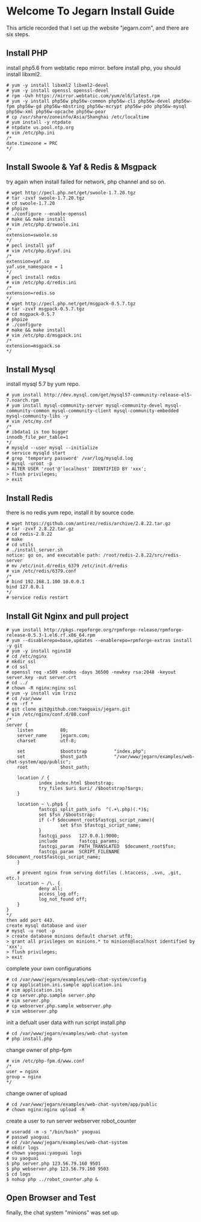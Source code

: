 # Welcome To Jegarn Install Guide

This article recorded that I set up the website "jegarn.com", and there are six steps.



## Install PHP

install php5.6 from webtatic repo mirror. before install php, you should install libxml2.

	# yum -y install libxml2 libxml2-devel
	# yum -y install openssl openssl-devel
	# rpm -Uvh https://mirror.webtatic.com/yum/el6/latest.rpm
	# yum -y install php56w php56w-common php56w-cli php56w-devel php56w-fpm php56w-gd php56w-mbstring php56w-mcrypt php56w-pdo php56w-mysql php56w-xml php56w-opcache php56w-pear
	# cp /usr/share/zoneinfo/Asia/Shanghai /etc/localtime
	# yum install -y ntpdate
	# ntpdate us.pool.ntp.org
	# vim /etc/php.ini
	/*
	date.timezone = PRC
	*/



	
## Install Swoole & Yaf & Redis & Msgpack
	
try again when install failed for network, php channel and so on.

	# wget http://pecl.php.net/get/swoole-1.7.20.tgz
	# tar -zvxf swoole-1.7.20.tgz 
	# cd swoole-1.7.20
	# phpize
	# ./configure --enable-openssl
	# make && make install
	# vim /etc/php.d/swoole.ini
	/*
	extension=swoole.so
	*/
	# pecl install yaf
	# vim /etc/php.d/yaf.ini
	/*
	extension=yaf.so
	yaf.use_namespace = 1
	*/
	# pecl install redis
	# vim /etc/php.d/redis.ini
	/*
	extension=redis.so
	*/
	# wget http://pecl.php.net/get/msgpack-0.5.7.tgz
	# tar -zvxf msgpack-0.5.7.tgz
	# cd msgpack-0.5.7
	# phpize
	# ./configure
	# make && make install
	# vim /etc/php.d/msgpack.ini
	/*
	extension=msgpack.so
	*/


	

## Install Mysql

install mysql 5.7 by yum repo.

	# yum install http://dev.mysql.com/get/mysql57-community-release-el5-7.noarch.rpm
	# yum install mysql-community-server mysql-community-devel mysql-community-common mysql-community-client mysql-community-embedded mysql-community-libs -y
	# vim /etc/my.cnf
	/*
	# ibdata1 is too bigger
	innodb_file_per_table=1
	*/
	# mysqld --user mysql --initialize
	# service mysqld start
	# grep 'temporary password' /var/log/mysqld.log
	# mysql -uroot -p
	> ALTER USER 'root'@'localhost' IDENTIFIED BY 'xxx';
	> flush privileges;
	> exit
	
	
	

## Install Redis

there is no redis yum repo, install it by source code.

	# wget https://github.com/antirez/redis/archive/2.8.22.tar.gz
	# tar -zvxf 2.8.22.tar.gz 
	# cd redis-2.8.22
	# make
	# cd utils
	# ./install_server.sh
	notice: go on, and executable path: /root/redis-2.8.22/src/redis-server
	# mv /etc/init.d/redis_6379 /etc/init.d/redis
	# vim /etc/redis/6379.conf
	/*
	# bind 192.168.1.100 10.0.0.1
	bind 127.0.0.1
	*/
	# service redis restart



## Install Git Nginx and pull project

	# yum install http://pkgs.repoforge.org/rpmforge-release/rpmforge-release-0.5.3-1.el6.rf.x86_64.rpm
	# yum --disablerepo=base,updates --enablerepo=rpmforge-extras install -y git
	# yum -y install nginx18
	# cd /etc/nginx
	# mkdir ssl
	# cd ssl
	# openssl req -x509 -nodes -days 36500 -newkey rsa:2048 -keyout server.key -out server.crt
	# cd ../
	# chown -R nginx:nginx ssl
	# yum -y install vim lrzsz
	# cd /var/www
	# rm -rf *
	# git clone git@github.com:Yaoguais/jegarn.git
	# vim /etc/nginx/conf.d/80.conf
	/*
	server {
        listen          80;
        server_name     jegarn.com;
        charset         utf-8;

        set             $bootstrap          "index.php";
        set             $host_path          "/var/www/jegarn/examples/web-chat-system/app/public";
        root            $host_path;

        location / {
                index index.html $bootstrap;
                try_files $uri $uri/ /$bootstrap?$args;
        }

        location ~ \.php$ {
                fastcgi_split_path_info  ^(.+\.php)(.*)$;
                set $fsn /$bootstrap;
                if (-f $document_root$fastcgi_script_name){
                        set $fsn $fastcgi_script_name;
                }
                fastcgi_pass   127.0.0.1:9000;
                include        fastcgi_params;
                fastcgi_param  PATH_TRANSLATED  $document_root$fsn;
                fastcgi_param  SCRIPT_FILENAME  $document_root$fastcgi_script_name;
        }

        # prevent nginx from serving dotfiles (.htaccess, .svn, .git, etc.)
        location ~ /\. {
                deny all;
                access_log off;
                log_not_found off;
        }
	}
	*/
	then add port 443.
	create mysql database and user
	# mysql -u root -p
	> create database minions default charset utf8;
	> grant all privileges on minions.* to minions@localhost identified by 'xxx';
	> flush privileges;
	> exit

complete your own configurations

	# cd /var/www/jegarn/examples/web-chat-system/config
	# cp application.ini.sample application.ini
	# vim application.ini
	# cp server.php.sample server.php
	# vim server.php
	# cp webserver.php.sample webserver.php
	# vim webserver.php


init a defualt user data with run script install.php

	# cd /var/www/jegarn/examples/web-chat-system
	# php install.php

change owner of php-fpm
	
	# vim /etc/php-fpm.d/www.conf
	/*
	user = nginx
	group = nginx
	*/

change owner of upload

	# cd /var/www/jegarn/examples/web-chat-system/app/public
	# chown nginx:nginx upload -R
	

create a user to run server webserver robot_counter

	# useradd -m -s "/bin/bash" yaoguai
	# passwd yaoguai
	# cd /var/www/jegarn/examples/web-chat-system
	# mkdir logs
	# chown yaoguai:yaoguai logs
	# su yaoguai
	$ php server.php 123.56.79.160 9501
	$ php webserver.php 123.56.79.160 9503
	$ cd logs
	$ nohup php ../robot_counter.php &

## Open Browser and Test

finally, the chat system "minions" was set up.

	
	
	
	


